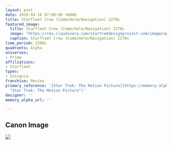 ```yaml
---
layout: post
date: 2019-04-16 07:00:00 +0000
title: Starfleet Crew (Comm/Helm/Navigation) 2270s
featured_image:
  title: Starfleet Crew (Comm/Helm/Navigation) 2270s
  image: "https://res.cloudinary.com/startrekdesignproject-com/image/upload/v1555443506/StarfleetCrewComm-Helm-Nav2270s.png"
  caption: Starfleet Crew (Comm/Helm/Navigation) 2270s
time_period: 2200s
quadrants: Alpha
universes:
- Prime
affiliations:
- Starfleet
types:
- Insignia
franchise: Movies
primary_reference: '[Star Trek: The Motion Picture](https://memory-alpha.fandom.com/wiki/Star_Trek:_The_Motion_Picture
  "Star Trek: The Motion Picture")'
designer: ''
memory_alpha_url: ''

---
```

## Canon Image

![](https://res.cloudinary.com/startrekdesignproject-com/image/upload/v1555443506/StarfleetCrewComm-Helm-Nav2270s1.jpg)